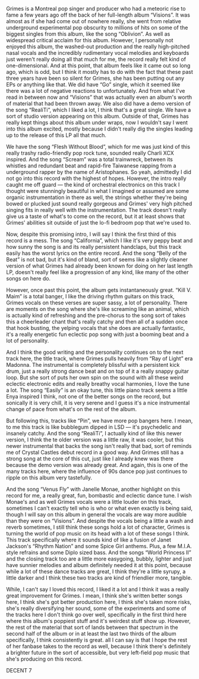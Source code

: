 Grimes is a Montreal pop singer and producer who had a meteoric rise to fame a few years ago off the back of her full-length album “Visions”. It was almost as if she had come out of nowhere really, she went from relative underground experimental pop obscurity to millions of hits on some of the biggest singles from this album, like the song “Oblivion”. As well as widespread critical acclaim for this album. However, I personally not enjoyed this album, the washed-out production and the really high-pitched nasal vocals and the incredibly rudimentary vocal melodies and keyboards just weren't really doing all that much for me, the record really felt kind of one-dimensional. And at this point, that album feels like it came out so long ago, which is odd, but I think it mostly has to do with the fact that these past three years have been so silent for Grimes, she has been putting out any EPs or anything like that. We did have “Go” single, which it seemed like there was a lot of negative reactions to unfortunately. And from what I've read in between now and “Visions” that was actually even an album's worth of material that had been thrown away. We also did have a demo version of the song “RealiTi”, which I liked a lot, I think that's a great single. We have a sort of studio version appearing on this album. Outside of that, Grimes has really kept things about this album under wraps, now I wouldn't say I went into this album excited, mostly because I didn't really dig the singles leading up to the release of this LP all that much.

We have the song “Flesh Without Blood”, which for me was just kind of this really trashy radio-friendly pop rock tune, sounded really Charli XCX inspired. And the song “Scream” was a total trainwreck, between its whistles and redundant beat and rapid-fire Taiwanese rapping from a underground rapper by the name of Aristophanes. So yeah, admittedly I did not go into this record with the highest of hopes. However, the intro really caught me off guard — the kind of orchestral electronics on this track I thought were stunningly beautiful in what I imagined or assumed are some organic instrumentation in there as well, the strings whether they're being bowed or plucked just sound really gorgeous and Grimes' very high pitched singing fits in really well with the instrumentation. The track doesn't really give us a taste of what's to come on the record, but it at least shows that Grimes' abilities sit outside of just the lo-fi bedroom pop that we're used to.

Now, despite this promising intro, I will say I think the first third of this record is a mess. The song “California”, which I like it's very peppy beat and how sunny the song is and its really persistent handclaps, but this track easily has the worst lyrics on the entire record. And the song “Belly of the Beat” is not bad, but it's kind of bland, sort of seems like a slightly cleaner version of what Grimes had already been known for doing on her last length LP, doesn't really feel like a progression of any kind, like many of the other songs on here do.

However, once past this point, the album gets instantaneously great. “Kill V. Maim” is a total banger, I like the driving rhythm guitars on this track, Grimes vocals on these verses are super sassy, a lot of personality. There are moments on the song where she's like screaming like an animal, which is actually kind of refreshing and the pre-chorus to the song sort of takes this a cheerleader chant that's really catchy and then all of a sudden once that hook busting, the yelping vocals that she does are actually fantastic, it's a really energetic fun eclectic pop song with just a booming beat and a lot of personality.

And I think the good writing and the personality continues on to the next track here, the title track, where Grimes pulls heavily from “Ray of Light” era Madonna. The instrumental is completely blissful with a persistent kick drum, just a really strong dance beat and on top of it a really snappy guitar loop. But she sort of puts her own spin on the sound with all these weird eclectic electronic edits and really breathy vocal harmonies, I love the tune a lot. The song “Easily” is an okay tune, this little piano track seems a little Enya inspired I think, not one of the better songs on the record, but sonically it is very chill, it is very serene and I guess it's a nice instrumental change of pace from what's on the rest of the album.

But following this, tracks like “Pin”, we have more pop bangers here. I mean, to me this track is like bubblegum dipped in LSD — it's psychedelic and insanely catchy. And the song “RealiTi”, I actually kind of like this newer version, I think the te older version was a little raw, it was cooler, but this newer instrumental that backs the song isn't really that bad, sort of reminds me of Crystal Castles debut record in a good way. And Grimes still has a strong song at the core of this cut, just like I already knew was there because the demo version was already great. And again, this is one of the many tracks here, where the influence of 90s dance pop just continues to ripple on this album very tastefully.

And the song “Venus Fly” with Janelle Monae, another highlight on this record for me, a really great, fun, bombastic and eclectic dance tune. I wish Monae's and as well Grimes vocals were a little louder on this track, sometimes I can't exactly tell who is who or what even exactly is being said, though I will say on this album in general the vocals are way more audible than they were on “Visions”. And despite the vocals being a little a wash and reverb sometimes, I still think these songs hold a lot of character, Grimes is turning the world of pop music on its head with a lot of these songs I think. This track specifically where it sounds kind of like a fusion of Janet Jackson's “Rhythm Nation” and some Spice Girl anthems. Plus, a few M.I.A. style refrains and some Diplo sized bass. And the songs “World Princess II” and the closing track too are a little more easygoing, bubbly, lighter and just have sunnier melodies and album definitely needed it at this point, because while a lot of these dance tracks are great, I think they're a little syrupy, a little darker and I think these two tracks are kind of friendlier more, tangible.

While, I can't say I loved this record, I liked it a lot and I think it was a really great improvement for Grimes. I mean, I think she's written better songs here, I think she's got better production here, I think she's taken more risks, she's really diversifying her sound, some of the experiments and some of the tracks here I don't think go over well, specifically in the first third here where this album's poppiest stuff and it's weirdest stuff show up. However, the rest of the material that sort of lands between that spectrum in the second half of the album or in at least the last two thirds of the album specifically, I think consistently is great. all I can say is that I hope the rest of her fanbase takes to the record as well, because I think there's definitely a brighter future in the sort of accessible, but very left-field pop music that she's producing on this record.

DECENT 7
